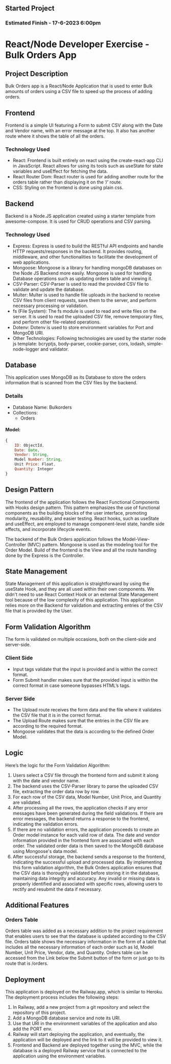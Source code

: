 ## Started Project

### Estimated Finish - 17-6-2023 6:00pm

# React/Node Developer Exercise - Bulk Orders App

## Project Description
Bulk Orders app is a React/Node Application that is used to enter Bulk amounts of orders using a CSV file to speed up the process of adding orders.

## Frontend
Frontend is a simple UI featuring a Form to submit CSV along with the Date and Vendor name, with an error message at the top. It also has another route where it shows the table of all the orders.

### Technology Used
- React: Frontend is built entirely on react using the create-react-app CLI in JavaScript. React allows for using its tools such as useState for state variables and useEffect for fetching the data.
- React Router Dom: React router is used for adding another route for the orders table rather than displaying it on the ‘/’ route.
- CSS: Styling on the frontend is done using plain css.

## Backend
Backend is a Node.JS application created using a starter template from awesome-compose. It is used for CRUD operations and CSV parsing.

### Technology Used
- Express: Express is used to build the RESTful API endpoints and handle HTTP requests/responses in the backend. It provides routing, middleware, and other functionalities to facilitate the development of web applications.
- Mongoose: Mongoose is a library for handling mongoDB databases on the Node JS Backend more easily. Mongoose is used for handling Database operations such as updating orders table and viewing it.
- CSV-Parser: CSV-Parser is used to read the provided CSV file to validate and update the database.
- Multer: Multer is used to handle file uploads in the backend to receive CSV files from client requests, save them to the server, and perform necessary processing or validation.
- fs (File System): The fs module is used to read and write files on the server. It is used to read the uploaded CSV file, remove temporary files, and perform other file-related operations.
- Dotenv: Dotenv is used to store environment variables for Port and MongoDB URI.
- Other Technologies: Following technologies are used by the starter node js template: bcryptjs, body-parser, cookie-parser, cors, lodash, simple-node-logger and validator.

## Database
This application uses MongoDB as its Database to store the orders information that is scanned from the CSV files by the backend.

### Details
- Database Name: Bulkorders
- Collections:
  - Orders

#### Model:
```javascript
{
    ID: ObjectId,
    Date: Date,
    Vendor: String,
    Model Number: String,
    Unit Price: Float,
    Quantity: Integer
}
```

## Design Pattern
The frontend of the application follows the React Functional Components with Hooks design pattern. This pattern emphasizes the use of functional components as the building blocks of the user interface, promoting modularity, reusability, and easier testing. React hooks, such as useState and useEffect, are employed to manage component-level state, handle side effects, and incorporate lifecycle events.

The backend of the Bulk Orders application follows the Model-View-Controller (MVC) pattern. Mongoose is used as the modeling tool for the Order Model. Build of the frontend is the View and all the route handling done by the Express is the Controller.

## State Management
State Management of this application is straightforward by using the useState Hook, and they are all used within their own components. We didn't need to use React Context Hook or an external State Management tool because of the low complexity of this application. This application relies more on the Backend for validation and extracting entries of the CSV file that is provided by the User.

## Form Validation Algorithm
The form is validated on multiple occasions, both on the client-side and server-side.

### Client Side
- Input tags validate that the input is provided and is within the correct format.
- Form Submit handler makes sure that the provided input is within the correct format in case someone bypasses HTML’s tags.

### Server Side
- The Upload route receives the form data and the file where it validates the CSV file that it is in the correct format.
- The Upload Route makes sure that the entries in the CSV file are according to the required format.
- Mongoose validates that the data is according to the defined Order Model.

## Logic
Here’s the logic for the Form Validation Algorithm:
1. Users select a CSV file through the frontend form and submit it along with the date and vendor name.
2. The backend uses the CSV-Parser library to parse the uploaded CSV file, extracting the order data row by row.
3. For each row of the CSV data, Model Number, Unit Price, and Quantity are validated.
4. After processing all the rows, the application checks if any error messages have been generated during the field validations. If there are error messages, the backend returns a response to the frontend, indicating the validation errors.
5. If there are no validation errors, the application proceeds to create an Order model instance for each valid row of data. The date and vendor information provided in the frontend form are associated with each order. The validated order data is then saved to the MongoDB database using Mongoose's data model.
6. After successful storage, the backend sends a response to the frontend, indicating the successful upload and processed data.
By implementing this form validation algorithm, the Bulk Orders application ensures that the CSV data is thoroughly validated before storing it in the database, maintaining data integrity and accuracy. Any invalid or missing data is properly identified and associated with specific rows, allowing users to rectify and resubmit the data if necessary.

## Additional Features
### Orders Table
Orders table was added as a necessary addition to the project requirement that enables users to see that the database is updated according to the CSV file. Orders table shows the necessary information in the form of a table that includes all the necessary information of each order such as Id, Model Number, Unit Price, Vendor, date, and Quantity.
Orders table can be accessed from the Link below the Submit button of the form or just go to its route that is /orders.

## Deployment
This application is deployed on the Railway.app, which is similar to Heroku. The deployment process includes the following steps:
1. In Railway, add a new project from a git repository and select the repository of this project.
2. Add a MongoDB database service and note its URI.
3. Use that URI in the environment variables of the application and also add the PORT env.
4. Railway will start deploying the application, and eventually, the application will be deployed and the link to it will be provided to view it.
5. Frontend and Backend are deployed together using the MVC, while the database is a deployed Railway service that is connected to the application using the environment variables.
